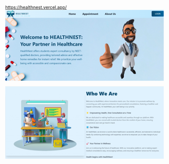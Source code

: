 https://healthnest.vercel.app/
![Homepage](https://raw.githubusercontent.com/Ayushjha32526/healthnest/cec12fd9969868603d965ceb29bdb748f9a0c80d/Screenshot%202025-03-24%20003648.png)

![Homepage](https://raw.githubusercontent.com/Ayushjha32526/healthnest/4bfe31876da2a0a1bd70defbf37c717f68a50096/Screenshot%202025-03-24%20003659.png)
